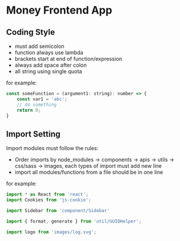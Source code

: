 # Money Frontend App

## Coding Style
+ must add semicolon
+ function always use lambda
+ brackets start at end of function/expression
+ always add space after colon
+ all string using single quota

for example:
```js
const someFunction = (argument1: string): number => {
	const var1 = 'abc';
	// do something
	return 0;
}
```

## Import Setting
Import modules must follow the rules:
+ Order imports by node_modules -> components -> apis -> utils -> css/sass -> images, each types of import must add new line
+ import all modules/functions from a file should be in one line

for example:
```js
import * as React from 'react';
import Cookies from 'js-cookie';

import Sidebar from 'component/Sidebar'

import { format, generate } from 'util/UUIDHelper';

import logo from 'images/log.svg';
```

